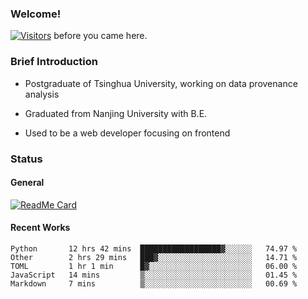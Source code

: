 ### Welcome!

[![Visitors](https://visitor-badge.laobi.icu/badge?page_id=HermitSun.HermitSun)]() before you came here.

### Brief Introduction

- Postgraduate of Tsinghua University, working on data provenance analysis

- Graduated from Nanjing University with B.E.

- Used to be a web developer focusing on frontend

### Status

#### General

[![ReadMe Card](https://github-readme-stats.hermitsun.vercel.app/api?username=HermitSun&count_private=true&show_icons=true)]()

#### Recent Works

<!--START_SECTION:waka-->
```text
Python       12 hrs 42 mins  ██████████████████▓░░░░░░   74.97 % 
Other        2 hrs 29 mins   ███▓░░░░░░░░░░░░░░░░░░░░░   14.71 % 
TOML         1 hr 1 min      █▓░░░░░░░░░░░░░░░░░░░░░░░   06.00 % 
JavaScript   14 mins         ▒░░░░░░░░░░░░░░░░░░░░░░░░   01.45 % 
Markdown     7 mins          ▒░░░░░░░░░░░░░░░░░░░░░░░░   00.69 % 
```
<!--END_SECTION:waka-->
